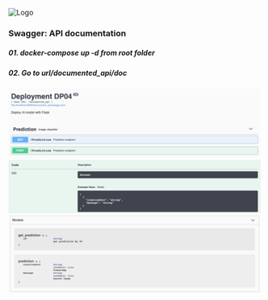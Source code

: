 ![Logo](https://n3m5z7t4.rocketcdn.me/wp-content/plugins/edem-shortcodes/public/img/logo-Edem.png)
### Swagger: API documentation

##### 01. docker-compose up -d from root folder

##### 02. Go to url/documented_api/doc

<img src="img/01.png" width="500"/>
<img src="img/02.png" width="500"/>
<img src="img/03.png" width="500"/>
